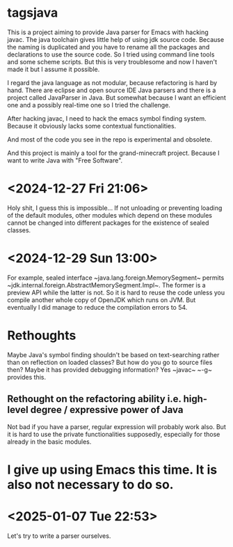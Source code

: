 # tagsjava
This is a project aiming to provide Java parser for Emacs with hacking javac.
The java toolchain gives little help of using jdk source code.
Because the naming is duplicated and you have to rename all the packages and declarations to use the source code.
So I tried using command line tools and some scheme scripts.
But this is very troublesome and now I haven't made it but I assume it possible.

I regard the java language as not modular, because refactoring is hard by hand.
There are eclipse and open source IDE Java parsers and there is a project called JavaParser in Java.
But somewhat because I want an efficient one and a possibly real-time one so I tried the challenge.

After hacking javac, I need to hack the emacs symbol finding system. 
Because it obviously lacks some contextual functionalities.

And most of the code you see in the repo is experimental and obsolete.

And this project is mainly a tool for the grand-minecraft project. 
Because I want to write Java with "Free Software".

# <2024-12-27 Fri 21:06>
Holy shit, I guess this is impossible...
If not unloading or preventing loading of the default modules, other modules which depend on these modules cannot be changed into different packages for the existence of sealed classes.
# <2024-12-29 Sun 13:00>
For example, sealed interface ~java.lang.foreign.MemorySegment~ permits ~jdk.internal.foreign.AbstractMemorySegment.Impl~. The former is a preview API while the latter is not. So it is hard to reuse the code unless you compile another whole copy of OpenJDK which runs on JVM.
But eventually I did manage to reduce the compilation errors to 54.

# Rethoughts
Maybe Java's symbol finding shouldn't be based on text-searching rather than on reflection on loaded classes? But how do you go to source files then? Maybe it has provided debugging information? Yes ~javac~ ~-g~ provides this.
## Rethought on the refactoring ability i.e. high-level degree / expressive power of Java
Not bad if you have a parser, regular expression will probably work also. But it is hard to use the private functionalities supposedly, especially for those already in the basic modules.

# I give up using Emacs this time. It is also not necessary to do so.

# <2025-01-07 Tue 22:53>
Let's try to write a parser ourselves.
